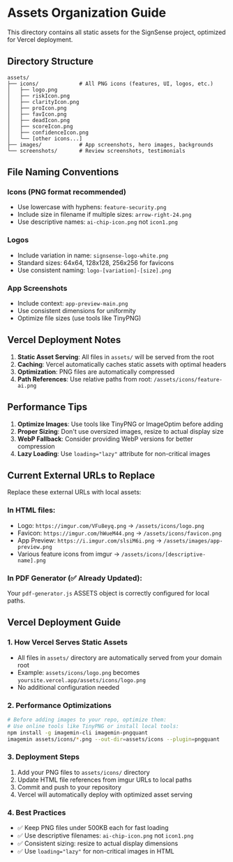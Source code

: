 # Assets Organization Guide

This directory contains all static assets for the SignSense project, optimized for Vercel deployment.

## Directory Structure

```
assets/
├── icons/             # All PNG icons (features, UI, logos, etc.)
│   ├── logo.png
│   ├── riskIcon.png
│   ├── clarityIcon.png
│   ├── proIcon.png
│   ├── favIcon.png
│   ├── deadIcon.png
│   ├── scoreIcon.png
│   ├── confidenceIcon.png
│   └── [other icons...]
├── images/            # App screenshots, hero images, backgrounds
└── screenshots/       # Review screenshots, testimonials
```

## File Naming Conventions

### Icons (PNG format recommended)

- Use lowercase with hyphens: `feature-security.png`
- Include size in filename if multiple sizes: `arrow-right-24.png`
- Use descriptive names: `ai-chip-icon.png` not `icon1.png`

### Logos

- Include variation in name: `signsense-logo-white.png`
- Standard sizes: 64x64, 128x128, 256x256 for favicons
- Use consistent naming: `logo-[variation]-[size].png`

### App Screenshots

- Include context: `app-preview-main.png`
- Use consistent dimensions for uniformity
- Optimize file sizes (use tools like TinyPNG)

## Vercel Deployment Notes

1. **Static Asset Serving**: All files in `assets/` will be served from the root
2. **Caching**: Vercel automatically caches static assets with optimal headers
3. **Optimization**: PNG files are automatically compressed
4. **Path References**: Use relative paths from root: `/assets/icons/feature-ai.png`

## Performance Tips

1. **Optimize Images**: Use tools like TinyPNG or ImageOptim before adding
2. **Proper Sizing**: Don't use oversized images, resize to actual display size
3. **WebP Fallback**: Consider providing WebP versions for better compression
4. **Lazy Loading**: Use `loading="lazy"` attribute for non-critical images

## Current External URLs to Replace

Replace these external URLs with local assets:

### In HTML files:

- Logo: `https://imgur.com/VFu8eyq.png` → `/assets/icons/logo.png`
- Favicon: `https://imgur.com/hWueM44.png` → `/assets/icons/favicon.png`
- App Preview: `https://i.imgur.com/slsiM6i.png` → `/assets/images/app-preview.png`
- Various feature icons from imgur → `/assets/icons/[descriptive-name].png`

### In PDF Generator (✅ Already Updated):

Your `pdf-generator.js` ASSETS object is correctly configured for local paths.

## Vercel Deployment Guide

### 1. **How Vercel Serves Static Assets**

- All files in `assets/` directory are automatically served from your domain root
- Example: `assets/icons/logo.png` becomes `yoursite.vercel.app/assets/icons/logo.png`
- No additional configuration needed

### 2. **Performance Optimizations**

```bash
# Before adding images to your repo, optimize them:
# Use online tools like TinyPNG or install local tools:
npm install -g imagemin-cli imagemin-pngquant
imagemin assets/icons/*.png --out-dir=assets/icons --plugin=pngquant
```

### 3. **Deployment Steps**

1. Add your PNG files to `assets/icons/` directory
2. Update HTML file references from imgur URLs to local paths
3. Commit and push to your repository
4. Vercel will automatically deploy with optimized asset serving

### 4. **Best Practices**

- ✅ Keep PNG files under 500KB each for fast loading
- ✅ Use descriptive filenames: `ai-chip-icon.png` not `icon1.png`
- ✅ Consistent sizing: resize to actual display dimensions
- ✅ Use `loading="lazy"` for non-critical images in HTML
